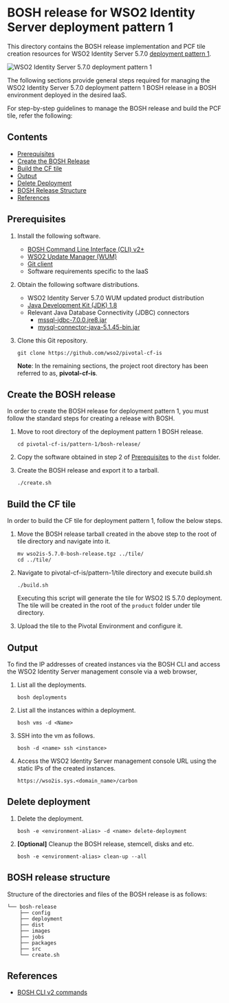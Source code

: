 # BOSH release for WSO2 Identity Server deployment pattern 1

This directory contains the BOSH release implementation and PCF tile creation resources for WSO2 Identity Server 5.7.0
[deployment pattern 1](https://docs.wso2.com/display/IS570/Deployment+Patterns#DeploymentPatterns-Pattern1-HAclustereddeploymentofWSO2IdentityServer).

![WSO2 Identity Server 5.7.0 deployment pattern 1](images/pattern-1.png)

The following sections provide general steps required for managing the WSO2 Identity Server 5.7.0 deployment pattern 1
BOSH release in a BOSH environment deployed in the desired IaaS.

For step-by-step guidelines to manage the BOSH release and build the PCF tile, refer the following:

## Contents

* [Prerequisites](#prerequisites)
* [Create the BOSH Release](#create-the-bosh-release)
* [Build the CF tile](#build-the-cf-tile)
* [Output](#output)
* [Delete Deployment](#delete-deployment)
* [BOSH Release Structure](#bosh-release-structure)
* [References](#references)

## Prerequisites

1. Install the following software.

    - [BOSH Command Line Interface (CLI) v2+](https://bosh.io/docs/cli-v2.html)
    - [WSO2 Update Manager (WUM)](http://wso2.com/wum)
    - [Git client](https://git-scm.com/book/en/v2/Getting-Started-Installing-Git)
    - Software requirements specific to the IaaS

2. Obtain the following software distributions.

    - WSO2 Identity Server 5.7.0 WUM updated product distribution
    - [Java Development Kit (JDK) 1.8](https://adoptopenjdk.net/archive.html)
    - Relevant Java Database Connectivity (JDBC) connectors
        - [mssql-jdbc-7.0.0.jre8.jar](https://www.microsoft.com/en-us/download/details.aspx?id=57175)
        - [mysql-connector-java-5.1.45-bin.jar](https://dev.mysql.com/downloads/connector/j/)


3. Clone this Git repository.

    ```
    git clone https://github.com/wso2/pivotal-cf-is
    ```

   **Note**: In the remaining sections, the project root directory has been referred to as, **pivotal-cf-is**.

## Create the BOSH release

In order to create the BOSH release for deployment pattern 1, you must follow the standard steps for creating a release with BOSH.

1. Move to root directory of the deployment pattern 1 BOSH release.

    ```
    cd pivotal-cf-is/pattern-1/bosh-release/
    ```   
2. Copy the software obtained in step 2 of [Prerequisites](#prerequisites) to the `dist` folder.

3. Create the BOSH release and export it to a tarball.
    ```
    ./create.sh
    ```
## Build the CF tile

In order to build the CF tile for deployment pattern 1, follow the below steps.

1. Move the BOSH release tarball created in the above step to the root of tile directory and navigate into it.

    ```
    mv wso2is-5.7.0-bosh-release.tgz ../tile/
    cd ../tile/
    ```   

2. Navigate to pivotal-cf-is/pattern-1/tile directory and execute build.sh
    ```
    ./build.sh
    ```
    Executing this script will generate the tile for WSO2 IS 5.7.0 deployment. The tile will be created in the root of the ```product``` folder under tile directory.

4. Upload the tile to the Pivotal Environment and configure it.


## Output

To find the IP addresses of created instances via the BOSH CLI and access the WSO2 Identity Server management console via a web browser,

1. List all the deployments.

    ```
    bosh deployments
    ```

2. List all the instances within a deployment.

    ```
    bosh vms -d <Name>
    ```
3. SSH into the vm as follows.

    ```
    bosh -d <name> ssh <instance>
    ```

4. Access the WSO2 Identity Server management console URL using the static IPs of the created instances.

    ```
    https://wso2is.sys.<domain_name>/carbon
    ```

## Delete deployment

1. Delete the deployment.

    ```
    bosh -e <environment-alias> -d <name> delete-deployment
    ```

2. **[Optional]** Cleanup the BOSH release, stemcell, disks and etc.

    ```
    bosh -e <environment-alias> clean-up --all
    ```

## BOSH release structure

Structure of the directories and files of the BOSH release is as follows:

```
└── bosh-release
    ├── config
    ├── deployment
    ├── dist
    ├── images
    ├── jobs
    ├── packages
    ├── src
    └── create.sh
```

## References

* [BOSH CLI v2 commands](https://bosh.io/docs/cli-v2.html)
